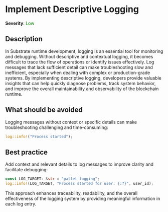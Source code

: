 # Implement Descriptive Logging

**Severity**: <span style="color:green;">Low</span>

## Description

In Substrate runtime development, logging is an essential tool for monitoring and debugging. Without descriptive and contextual logging, it becomes difficult to trace the flow of operations or identify issues effectively. Log messages that lack sufficient detail can make troubleshooting slow and inefficient, especially when dealing with complex or production-grade systems. By implementing descriptive logging, developers provide valuable insights that can help quickly diagnose problems, track system behavior, and improve the overall maintainability and observability of the blockchain runtime.

## What should be avoided

Logging messages without context or specific details can make troubleshooting challenging and time-consuming:

```rust
log::info!("Process started");
```

## Best practice

Add context and relevant details to log messages to improve clarity and facilitate debugging:

```rust
const LOG_TARGET: &str = "pallet-logging";
log::info!(LOG_TARGET, "Process started for user: {:?}", user_id);
```

This approach enhances traceability, readability, and the overall effectiveness of the logging system by providing meaningful information in each log entry.

